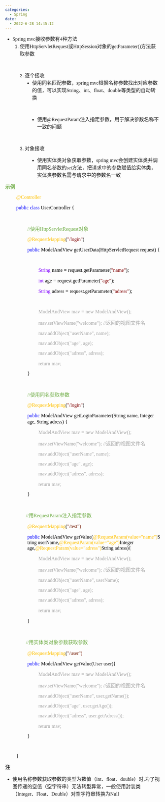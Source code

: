 ```yaml
---
categories:
  - Spring
date:
  - 2022-6-28 14:45:12
---
```


<ul style="list-style-type:disc">
    <li><span style="font-size:12.0pt"><span style="font-family:&quot;Comic Sans MS&quot;">Spring mvc</span></span><span
            style="font-size:12.0pt"><span style="font-family:&quot;Microsoft YaHei UI&quot;">接收参数有</span></span><span
            style="font-size:12.0pt"><span style="font-family:&quot;Comic Sans MS&quot;">4</span></span><span
            style="font-size:12.0pt"><span style="font-family:&quot;Microsoft YaHei UI&quot;">种方法</span></span>
        <ol style="list-style-type:decimal">
            <li value="1"><span style="font-size:12.0pt"><span
                        style="font-family:&quot;Microsoft YaHei UI&quot;">使用</span></span><span
                    style="font-size:12.0pt"><span
                        style="font-family:&quot;Comic Sans MS&quot;">HttpServletRequest</span></span><span
                    style="font-size:12.0pt"><span
                        style="font-family:&quot;Microsoft YaHei UI&quot;">或</span></span><span
                    style="font-size:12.0pt"><span
                        style="font-family:&quot;Comic Sans MS&quot;">HttpSession</span></span><span
                    style="font-size:12.0pt"><span
                        style="font-family:&quot;Microsoft YaHei UI&quot;">对象的</span></span><span
                    style="font-size:12.0pt"><span
                        style="font-family:&quot;Comic Sans MS&quot;">getParameter(</span></span><span
                    style="font-size:12.0pt"><span style="font-family:&quot;Comic Sans MS&quot;">)</span></span><span
                    style="font-size:12.0pt"><span
                        style="font-family:&quot;Microsoft YaHei UI&quot;">方法获取参数</span></span></li>
        </ol>
    </li>
</ul>
<p><span style="font-size:12.0pt"><span style="font-family:&quot;Microsoft YaHei UI&quot;">&nbsp;</span></span></p>
<ol style="list-style-type: decimal; margin-left: 40px;">
    <li value="2"><span style="font-size:12.0pt"><span
                style="font-family:&quot;Microsoft YaHei UI&quot;">逐个接收</span></span>
        <ul style="list-style-type:disc">
            <li><span style="font-size:12.0pt"><span
                        style="font-family:&quot;Microsoft YaHei UI&quot;">使用同名匹配参数，</span></span><span
                    style="font-size:12.0pt"><span style="font-family:&quot;Comic Sans MS&quot;">spring
                        mvc</span></span><span style="font-size:12.0pt"><span
                        style="font-family:&quot;Microsoft YaHei UI&quot;">根据名称参数找出对应参数的值，可以实现</span></span><span
                    style="font-size:12.0pt"><span
                        style="font-family:&quot;Comic Sans MS&quot;">String</span></span><span
                    style="font-size:12.0pt"><span
                        style="font-family:&quot;Microsoft YaHei UI&quot;">、</span></span><span
                    style="font-size:12.0pt"><span style="font-family:&quot;Comic Sans MS&quot;">int</span></span><span
                    style="font-size:12.0pt"><span
                        style="font-family:&quot;Microsoft YaHei UI&quot;">、</span></span><span
                    style="font-size:12.0pt"><span
                        style="font-family:&quot;Comic Sans MS&quot;">float</span></span><span
                    style="font-size:12.0pt"><span
                        style="font-family:&quot;Microsoft YaHei UI&quot;">、</span></span><span
                    style="font-size:12.0pt"><span
                        style="font-family:&quot;Comic Sans MS&quot;">double</span></span><span
                    style="font-size:12.0pt"><span
                        style="font-family:&quot;Microsoft YaHei UI&quot;">等类型的自动转换</span></span></li>
        </ul>
    </li>
</ol>
<p><span style="font-size:12.0pt"><span style="font-family:&quot;Microsoft YaHei UI&quot;">&nbsp;</span></span></p>
<ul style="list-style-type: disc; margin-left: 80px;">
    <li><span style="font-size:12.0pt"><span style="font-family:&quot;Microsoft YaHei UI&quot;">使用</span></span><span
            style="font-size:12.0pt"><span
                style="font-family:&quot;Comic Sans MS&quot;">@RequestParam</span></span><span
            style="font-size:12.0pt"><span
                style="font-family:&quot;Microsoft YaHei UI&quot;">注入指定参数，用于解决参数名称不一致的问题</span></span></li>
</ul>
<p><span style="font-size:12.0pt"><span style="font-family:&quot;Microsoft YaHei UI&quot;">&nbsp;</span></span></p>
<ol style="list-style-type: decimal; margin-left: 40px;">
    <li value="3"><span style="font-size:12.0pt"><span
                style="font-family:&quot;Microsoft YaHei UI&quot;">对象接收</span></span></li>
</ol>
<ul>
    <li style="margin-left: 80px;"><span style="font-size:12.0pt"><span
                style="font-family:&quot;Microsoft YaHei UI&quot;">使用实体类对象获取参数，</span><span
                style="font-family:&quot;Comic Sans MS&quot;">spring mvc</span><span
                style="font-family:&quot;Microsoft YaHei UI&quot;">会创建实体类并调用同名参数的</span><span
                style="font-family:&quot;Comic Sans MS&quot;">set</span><span
                style="font-family:&quot;Microsoft YaHei UI&quot;">方法，把请求中的参数赋值给实体类，实体类参数名需与请求中的参数名一致</span></span></li>
</ul>
<p><span style="font-size:12.0pt"><span style="font-family:&quot;Microsoft YaHei UI&quot;"><span
                style="color:#70ad47"><strong>示例</strong></span></span></span></p>
<p style="margin-left:36px"><span style="font-size:12.0pt"><span style="font-family:&quot;Comic Sans MS&quot;"><span
                style="color:#ffc000">@Controller</span></span></span></p>
<p style="margin-left:36px"><span style="font-size:12.0pt"><span style="font-family:&quot;Comic Sans MS&quot;"><span
                style="color:blue">public</span></span>&nbsp;<span style="font-family:&quot;Comic Sans MS&quot;"><span
                style="color:blue">class</span></span>&nbsp;<span style="font-family:&quot;Comic Sans MS&quot;"><span
                style="color:black">UserController</span></span>&nbsp;<span
            style="font-family:&quot;Comic Sans MS&quot;"><span style="color:black">{</span></span></span></p>
<p style="margin-left:36px"><span style="font-size:12.0pt"><span style="font-family:&quot;Comic Sans MS&quot;"><span
                style="color:black">&nbsp;</span></span></span></p>
<p style="margin-left:72px"><span style="font-size:12.0pt"><span style="color:#70ad47"><span
                style="font-family:&quot;Comic Sans MS&quot;">//</span><span
                style="font-family:&quot;Microsoft YaHei UI&quot;">使用</span><span
                style="font-family:&quot;Comic Sans MS&quot;">HttpServletRequest</span><span
                style="font-family:&quot;Microsoft YaHei UI&quot;">对象</span></span></span></p>
<p style="margin-left:72px"><span style="font-size:12.0pt"><span style="font-family:&quot;Comic Sans MS&quot;"><span
                style="color:#ffc000">@RequestMapping</span><span style="color:black">(</span><span
                style="color:maroon">"/login"</span><span style="color:black">)</span></span></span></p>
<p style="margin-left:72px"><span style="font-size:12.0pt"><span style="font-family:&quot;Comic Sans MS&quot;"><span
                style="color:blue">public</span></span>&nbsp;<span style="font-family:&quot;Comic Sans MS&quot;"><span
                style="color:black">ModelAndView getUserData</span></span><span
            style="font-family:&quot;Comic Sans MS&quot;"><span
                style="color:black">(HttpServletRequest</span></span>&nbsp;<span
            style="font-family:&quot;Comic Sans MS&quot;"><span style="color:black">request)</span></span>&nbsp;<span
            style="font-family:&quot;Comic Sans MS&quot;"><span style="color:black">{</span></span></span></p>
<p style="margin-left:36px"><span style="font-size:12.0pt"><span style="font-family:&quot;Comic Sans MS&quot;"><span
                style="color:black">&nbsp;</span></span></span></p>
<p style="margin-left:108px"><span style="font-size:12.0pt"><span style="font-family:&quot;Comic Sans MS&quot;"><span
                style="color:#8000ff">String</span></span>&nbsp;<span
            style="font-family:&quot;Comic Sans MS&quot;"><span style="color:black">name</span></span>&nbsp;<span
            style="font-family:&quot;Comic Sans MS&quot;"><span style="color:black">=</span></span>&nbsp;<span
            style="font-family:&quot;Comic Sans MS&quot;"><span
                style="color:black">request.getParameter(</span></span><span
            style="font-family:&quot;Comic Sans MS&quot;"><span style="color:maroon">"name"</span></span><span
            style="font-family:&quot;Comic Sans MS&quot;"><span style="color:black">);</span></span></span></p>
<p style="margin-left:108px"><span style="font-size:12.0pt"><span style="font-family:&quot;Comic Sans MS&quot;"><span
                style="color:#8000ff">int</span></span>&nbsp;<span style="font-family:&quot;Comic Sans MS&quot;"><span
                style="color:black">age</span></span>&nbsp;<span style="font-family:&quot;Comic Sans MS&quot;"><span
                style="color:black">=</span></span>&nbsp;<span style="font-family:&quot;Comic Sans MS&quot;"><span
                style="color:black">request.getParameter(</span></span><span
            style="font-family:&quot;Comic Sans MS&quot;"><span style="color:maroon">"</span></span><span
            style="font-family:&quot;Comic Sans MS&quot;"><span style="color:maroon">age</span></span><span
            style="font-family:&quot;Comic Sans MS&quot;"><span style="color:maroon">"</span></span><span
            style="font-family:&quot;Comic Sans MS&quot;"><span style="color:black">);</span></span></span></p>
<p style="margin-left:108px"><span style="font-size:12.0pt"><span style="font-family:&quot;Comic Sans MS&quot;"><span
                style="color:#8000ff">String</span></span>&nbsp;<span
            style="font-family:&quot;Comic Sans MS&quot;"><span style="color:black">adress</span></span>&nbsp;<span
            style="font-family:&quot;Comic Sans MS&quot;"><span style="color:black">=</span></span>&nbsp;<span
            style="font-family:&quot;Comic Sans MS&quot;"><span
                style="color:black">request.getParameter(</span></span><span
            style="font-family:&quot;Comic Sans MS&quot;"><span style="color:maroon">"</span></span><span
            style="font-family:&quot;Comic Sans MS&quot;"><span style="color:maroon">adress</span></span><span
            style="font-family:&quot;Comic Sans MS&quot;"><span style="color:maroon">"</span></span><span
            style="font-family:&quot;Comic Sans MS&quot;"><span style="color:black">);</span></span>&nbsp; </span></p>
<p style="margin-left:72px"><span style="font-size:12.0pt"><span
            style="font-family:&quot;Microsoft YaHei UI&quot;"><span style="color:black">&nbsp;</span></span></span></p>
<p style="margin-left:108px"><span style="font-size:12.0pt"><span style="color:#a5a5a5"><span
                style="font-family:&quot;Comic Sans MS&quot;">ModelAndView</span>&nbsp;<span
                style="font-family:&quot;Comic Sans MS&quot;">mav</span>&nbsp;<span
                style="font-family:&quot;Comic Sans MS&quot;">=</span>&nbsp;<span
                style="font-family:&quot;Comic Sans MS&quot;">new</span>&nbsp;<span
                style="font-family:&quot;Comic Sans MS&quot;">ModelAndView();</span></span></span></p>
<p style="margin-left:108px"><span style="font-size:12.0pt"><span style="color:#a5a5a5"><span
                style="font-family:&quot;Comic Sans MS&quot;">mav.setViewName("welcome");</span>&nbsp;<span
                style="font-family:&quot;Comic Sans MS&quot;">//</span><span
                style="font-family:&quot;Microsoft YaHei UI&quot;">返回的视图文件名</span></span></span></p>
<p style="margin-left:108px"><span style="font-size:12.0pt"><span style="font-family:&quot;Comic Sans MS&quot;"><span
                style="color:#a5a5a5">mav.addObject("userName", name);</span></span></span></p>
<p style="margin-left:108px"><span style="font-size:12.0pt"><span style="font-family:&quot;Comic Sans MS&quot;"><span
                style="color:#a5a5a5">mav.addObject("age", age);</span></span></span></p>
<p style="margin-left:108px"><span style="font-size:12.0pt"><span style="font-family:&quot;Comic Sans MS&quot;"><span
                style="color:#a5a5a5">mav.addObject("adress", adress);</span></span></span></p>
<p style="margin-left:108px"><span style="font-size:12.0pt"><span style="color:#a5a5a5"><span
                style="font-family:&quot;Comic Sans MS&quot;">return</span>&nbsp;<span
                style="font-family:&quot;Comic Sans MS&quot;">mav</span><span
                style="font-family:&quot;Comic Sans MS&quot;">;</span></span></span></p>
<p style="margin-left:72px"><span style="font-size:12.0pt"><span style="font-family:&quot;Comic Sans MS&quot;"><span
                style="color:black">}</span></span></span></p>
<p style="margin-left:36px"><span style="font-size:12.0pt"><span style="font-family:&quot;Comic Sans MS&quot;"><span
                style="color:black">&nbsp;</span></span></span></p>
<p style="margin-left:72px"><span style="font-size:12.0pt"><span style="color:#70ad47"><span
                style="font-family:&quot;Comic Sans MS&quot;">//</span><span
                style="font-family:&quot;Microsoft YaHei UI&quot;">使用同名获取参数</span></span></span></p>
<p style="margin-left:72px"><span style="font-size:12.0pt"><span style="font-family:&quot;Comic Sans MS&quot;"><span
                style="color:#ffc000">@RequestMapping</span><span style="color:black">(</span><span
                style="color:maroon">"/login"</span><span style="color:black">)</span></span></span></p>
<p style="margin-left:72px"><span style="font-size:12.0pt"><span style="font-family:&quot;Comic Sans MS&quot;"><span
                style="color:blue">public</span></span>&nbsp;<span style="font-family:&quot;Comic Sans MS&quot;"><span
                style="color:black">ModelAndView</span></span>&nbsp;<span
            style="font-family:&quot;Comic Sans MS&quot;"><span style="color:black">getLoginParameter</span></span><span
            style="font-family:&quot;Comic Sans MS&quot;"><span style="color:black">(</span></span><span
            style="font-family:&quot;Comic Sans MS&quot;"><span style="color:black">String name, Integer age, String
                adress</span></span><span style="font-family:&quot;Comic Sans MS&quot;"><span
                style="color:black">)</span></span>&nbsp;<span style="font-family:&quot;Comic Sans MS&quot;"><span
                style="color:black">{</span></span></span></p>
<p style="margin-left:108px"><span style="font-size:12.0pt"><span style="color:#a5a5a5"><span
                style="font-family:&quot;Comic Sans MS&quot;">ModelAndView</span>&nbsp;<span
                style="font-family:&quot;Comic Sans MS&quot;">mav</span>&nbsp;<span
                style="font-family:&quot;Comic Sans MS&quot;">=</span>&nbsp;<span
                style="font-family:&quot;Comic Sans MS&quot;">new</span>&nbsp;<span
                style="font-family:&quot;Comic Sans MS&quot;">ModelAndView();</span></span></span></p>
<p style="margin-left:108px"><span style="font-size:12.0pt"><span style="color:#a5a5a5"><span
                style="font-family:&quot;Comic Sans MS&quot;">mav.setViewName("welcome");</span>&nbsp;<span
                style="font-family:&quot;Comic Sans MS&quot;">//</span><span
                style="font-family:&quot;Microsoft YaHei UI&quot;">返回的视图文件名</span></span></span></p>
<p style="margin-left:108px"><span style="font-size:12.0pt"><span style="font-family:&quot;Comic Sans MS&quot;"><span
                style="color:#a5a5a5">mav.addObject("userName", name);</span></span></span></p>
<p style="margin-left:108px"><span style="font-size:12.0pt"><span style="font-family:&quot;Comic Sans MS&quot;"><span
                style="color:#a5a5a5">mav.addObject("age", age);</span></span></span></p>
<p style="margin-left:108px"><span style="font-size:12.0pt"><span style="font-family:&quot;Comic Sans MS&quot;"><span
                style="color:#a5a5a5">mav.addObject("adress", adress);</span></span></span></p>
<p style="margin-left:108px"><span style="font-size:12.0pt"><span style="color:#a5a5a5"><span
                style="font-family:&quot;Comic Sans MS&quot;">return</span>&nbsp;<span
                style="font-family:&quot;Comic Sans MS&quot;">mav</span><span
                style="font-family:&quot;Comic Sans MS&quot;">;</span></span></span></p>
<p style="margin-left:72px"><span style="font-size:12.0pt"><span style="font-family:&quot;Comic Sans MS&quot;"><span
                style="color:black">}</span></span></span></p>
<p style="margin-left:72px"><span style="font-size:12.0pt"><span style="font-family:&quot;Comic Sans MS&quot;"><span
                style="color:black">&nbsp;</span></span></span></p>
<p style="margin-left:36px"><span style="font-size:12.0pt">&nbsp;&nbsp;&nbsp;&nbsp;&nbsp;&nbsp; <span
            style="font-family:&quot;Comic Sans MS&quot;"><span style="color:#70ad47">//</span></span><span
            style="font-family:&quot;Microsoft YaHei UI&quot;"><span style="color:#70ad47">用</span></span><span
            style="font-family:&quot;Comic Sans MS&quot;"><span style="color:#70ad47">RequestParam</span></span><span
            style="font-family:&quot;Microsoft YaHei UI&quot;"><span style="color:#70ad47">注入指定参数</span></span></span>
</p>
<p style="margin-left:72px"><span style="font-size:12.0pt"><span style="font-family:&quot;Comic Sans MS&quot;"><span
                style="color:#ffc000">@RequestMapping</span></span><span
            style="font-family:&quot;Comic Sans MS&quot;"><span style="color:black">(</span></span><span
            style="font-family:&quot;Comic Sans MS&quot;"><span style="color:#78230c">"</span></span><span
            style="font-family:&quot;Comic Sans MS&quot;"><span style="color:#78230c">/test</span></span><span
            style="font-family:&quot;Comic Sans MS&quot;"><span style="color:#78230c">"</span></span><span
            style="font-family:&quot;Comic Sans MS&quot;"><span style="color:#78230c">)</span></span>&nbsp;&nbsp;</span>
</p>
<p style="margin-left:72px"><span style="font-size:12.0pt"><span style="font-family:&quot;Comic Sans MS&quot;"><span
                style="color:blue">public</span></span>&nbsp;<span style="font-family:&quot;Comic Sans MS&quot;"><span
                style="color:black">ModelAndView</span></span>&nbsp;<span
            style="font-family:&quot;Comic Sans MS&quot;"><span style="color:black">getValue</span></span><span
            style="font-family:&quot;Comic Sans MS&quot;"><span style="color:black">(</span></span><span
            style="font-family:&quot;Comic Sans MS&quot;"><span style="color:#ffc000">@Request</span></span><span
            style="font-family:&quot;Comic Sans MS&quot;"><span
                style="color:#ffc000">Param(value="name")</span></span><span
            style="font-family:&quot;Comic Sans MS&quot;"><span style="color:black">String userName,</span></span><span
            style="font-family:&quot;Comic Sans MS&quot;"><span style="color:#ffc000">@Request</span></span><span
            style="font-family:&quot;Comic Sans MS&quot;"><span
                style="color:#ffc000">Param(value="age")</span></span><span
            style="font-family:&quot;Comic Sans MS&quot;"><span style="color:black">Integer age,</span></span><span
            style="font-family:&quot;Comic Sans MS&quot;"><span style="color:#ffc000">@Request</span></span><span
            style="font-family:&quot;Comic Sans MS&quot;"><span
                style="color:#ffc000">Param(value="adress")</span></span><span
            style="font-family:&quot;Comic Sans MS&quot;"><span style="color:black">String adress</span></span><span
            style="font-family:&quot;Comic Sans MS&quot;"><span style="color:black">){</span></span></span></p>
<p style="margin-left:108px"><span style="font-size:12.0pt"><span style="color:#a5a5a5"><span
                style="font-family:&quot;Comic Sans MS&quot;">ModelAndView</span>&nbsp;<span
                style="font-family:&quot;Comic Sans MS&quot;">mav</span>&nbsp;<span
                style="font-family:&quot;Comic Sans MS&quot;">=</span>&nbsp;<span
                style="font-family:&quot;Comic Sans MS&quot;">new</span>&nbsp;<span
                style="font-family:&quot;Comic Sans MS&quot;">ModelAndView();</span></span></span></p>
<p style="margin-left:108px"><span style="font-size:12.0pt"><span style="color:#a5a5a5"><span
                style="font-family:&quot;Comic Sans MS&quot;">mav.setViewName("welcome");</span>&nbsp;<span
                style="font-family:&quot;Comic Sans MS&quot;">//</span><span
                style="font-family:&quot;Microsoft YaHei UI&quot;">返回的视图文件名</span></span></span></p>
<p style="margin-left:108px"><span style="font-size:12.0pt"><span style="font-family:&quot;Comic Sans MS&quot;"><span
                style="color:#a5a5a5">mav.addObject("userName", userName);</span></span></span></p>
<p style="margin-left:108px"><span style="font-size:12.0pt"><span style="font-family:&quot;Comic Sans MS&quot;"><span
                style="color:#a5a5a5">mav.addObject("age", age);</span></span></span></p>
<p style="margin-left:108px"><span style="font-size:12.0pt"><span style="font-family:&quot;Comic Sans MS&quot;"><span
                style="color:#a5a5a5">mav.addObject("adress", adress);</span></span></span></p>
<p style="margin-left:108px"><span style="font-size:12.0pt"><span style="color:#a5a5a5"><span
                style="font-family:&quot;Comic Sans MS&quot;">return</span>&nbsp;<span
                style="font-family:&quot;Comic Sans MS&quot;">mav</span><span
                style="font-family:&quot;Comic Sans MS&quot;">;</span></span></span></p>
<p style="margin-left:72px"><span style="font-size:12.0pt"><span style="color:black"><span
                style="font-family:&quot;Comic Sans MS&quot;">}</span>&nbsp;&nbsp;</span></span></p>
<p style="margin-left:72px"><span style="font-size:12.0pt"><span
            style="font-family:&quot;Microsoft YaHei UI&quot;"><span style="color:black">&nbsp;</span></span></span></p>
<p style="margin-left:36px"><span style="font-size:12.0pt">&nbsp;&nbsp;&nbsp;&nbsp;&nbsp;&nbsp; <span
            style="font-family:&quot;Comic Sans MS&quot;"><span style="color:#70ad47">//</span></span><span
            style="font-family:&quot;Microsoft YaHei UI&quot;"><span
                style="color:#70ad47">用实体类对象参数获取参数</span></span></span></p>
<p style="margin-left:72px"><span style="font-size:12.0pt"><span style="font-family:&quot;Comic Sans MS&quot;"><span
                style="color:#ffc000">@RequestMapping</span></span><span
            style="font-family:&quot;Comic Sans MS&quot;"><span style="color:black">(</span></span><span
            style="font-family:&quot;Comic Sans MS&quot;"><span style="color:#78230c">"</span></span><span
            style="font-family:&quot;Comic Sans MS&quot;"><span style="color:#78230c">/</span></span><span
            style="font-family:&quot;Comic Sans MS&quot;"><span style="color:#78230c">user"</span></span><span
            style="font-family:&quot;Comic Sans MS&quot;"><span style="color:#78230c">)</span></span>&nbsp;&nbsp;</span>
</p>
<p style="margin-left:72px"><span style="font-size:12.0pt"><span style="font-family:&quot;Comic Sans MS&quot;"><span
                style="color:blue">public</span></span>&nbsp;<span style="font-family:&quot;Comic Sans MS&quot;"><span
                style="color:black">ModelAndView</span></span>&nbsp;<span
            style="font-family:&quot;Comic Sans MS&quot;"><span style="color:black">getValue</span></span><span
            style="font-family:&quot;Comic Sans MS&quot;"><span style="color:black">(</span></span><span
            style="font-family:&quot;Comic Sans MS&quot;">User user</span><span
            style="font-family:&quot;Comic Sans MS&quot;"><span style="color:black">){</span></span></span></p>
<p style="margin-left:108px"><span style="font-size:12.0pt"><span style="color:#a5a5a5"><span
                style="font-family:&quot;Comic Sans MS&quot;">ModelAndView</span>&nbsp;<span
                style="font-family:&quot;Comic Sans MS&quot;">mav</span>&nbsp;<span
                style="font-family:&quot;Comic Sans MS&quot;">=</span>&nbsp;<span
                style="font-family:&quot;Comic Sans MS&quot;">new</span>&nbsp;<span
                style="font-family:&quot;Comic Sans MS&quot;">ModelAndView();</span></span></span></p>
<p style="margin-left:108px"><span style="font-size:12.0pt"><span style="color:#a5a5a5"><span
                style="font-family:&quot;Comic Sans MS&quot;">mav.setViewName("welcome");</span>&nbsp;<span
                style="font-family:&quot;Comic Sans MS&quot;">//</span><span
                style="font-family:&quot;Microsoft YaHei UI&quot;">返回的视图文件名</span></span></span></p>
<p style="margin-left:108px"><span style="font-size:12.0pt"><span style="font-family:&quot;Comic Sans MS&quot;"><span
                style="color:#a5a5a5">mav.addObject("userName", user.getName());</span></span></span></p>
<p style="margin-left:108px"><span style="font-size:12.0pt"><span style="font-family:&quot;Comic Sans MS&quot;"><span
                style="color:#a5a5a5">mav.addObject("age", user.getAge());</span></span></span></p>
<p style="margin-left:108px"><span style="font-size:12.0pt"><span style="font-family:&quot;Comic Sans MS&quot;"><span
                style="color:#a5a5a5">mav.addObject("adress", user.getAdress());</span></span></span></p>
<p style="margin-left:108px"><span style="font-size:12.0pt"><span style="color:#a5a5a5"><span
                style="font-family:&quot;Comic Sans MS&quot;">return</span>&nbsp;<span
                style="font-family:&quot;Comic Sans MS&quot;">mav</span><span
                style="font-family:&quot;Comic Sans MS&quot;">;</span></span></span></p>
<p style="margin-left:72px"><span style="font-size:12.0pt"><span style="font-family:&quot;Comic Sans MS&quot;"><span
                style="color:black">}</span></span></span></p>
<p style="margin-left:72px"><span style="font-size:12.0pt"><span
            style="font-family:&quot;Microsoft YaHei UI&quot;"><span style="color:black">&nbsp;</span></span></span></p>
<p style="margin-left:36px"><span style="font-size:12.0pt"><span style="font-family:&quot;Comic Sans MS&quot;"><span
                style="color:black">}</span></span></span></p>
<p><span style="font-size:12.0pt"><span
            style="font-family:&quot;Microsoft YaHei UI&quot;"><strong>注</strong></span></span></p>
<ul style="list-style-type:disc">
    <li><span style="font-size:12.0pt"><span
                style="font-family:&quot;Microsoft YaHei UI&quot;">使用名称参数获取参数的类型为数值（</span></span><span
            style="font-size:12.0pt"><span style="font-family:&quot;Comic Sans MS&quot;">int</span></span><span
            style="font-size:12.0pt"><span style="font-family:&quot;Microsoft YaHei UI&quot;">、</span></span><span
            style="font-size:12.0pt"><span style="font-family:&quot;Comic Sans MS&quot;">float</span></span><span
            style="font-size:12.0pt"><span style="font-family:&quot;Microsoft YaHei UI&quot;">、</span></span><span
            style="font-size:12.0pt"><span style="font-family:&quot;Comic Sans MS&quot;">double</span></span><span
            style="font-size:12.0pt"><span style="font-family:&quot;Microsoft YaHei UI&quot;">）时</span></span><span
            style="font-size:12.0pt"><span style="font-family:&quot;Comic Sans MS&quot;">,</span></span><span
            style="font-size:12.0pt"><span
                style="font-family:&quot;Microsoft YaHei UI&quot;">为了视图传递的空值（空字符串）无法转型异常，一般使用封装类（</span></span><span
            style="font-size:12.0pt"><span style="font-family:&quot;Comic Sans MS&quot;">Integer</span></span><span
            style="font-size:12.0pt"><span style="font-family:&quot;Microsoft YaHei UI&quot;">、</span></span><span
            style="font-size:12.0pt"><span style="font-family:&quot;Comic Sans MS&quot;">Float</span></span><span
            style="font-size:12.0pt"><span style="font-family:&quot;Microsoft YaHei UI&quot;">、</span></span><span
            style="font-size:12.0pt"><span style="font-family:&quot;Comic Sans MS&quot;">Double</span></span><span
            style="font-size:12.0pt"><span
                style="font-family:&quot;Microsoft YaHei UI&quot;">）对空字符串转换为</span></span><span
            style="font-size:12.0pt"><span style="font-family:&quot;Comic Sans MS&quot;">Null</span></span></li>
</ul>
